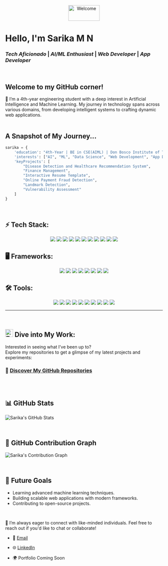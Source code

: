 <div align =center><img src="https://media.tenor.com/aCQAWmp5Jd8AAAAi/hello-wave.gif" alt="Welcome" style="width: 100px; height:50px"/>
</div>
<p style="align:center; font-family: Georgia, Arial, sans-serif; align-items:center"><h1> <strong> Hello, I'm Sarika M N </strong> </h1></p>

<div> <h3><strong> <i> Tech Aficionado </i> | <i> AI/ML Enthusiast </i> | <i> Web Developer </i> | <i> App Developer </i>  </strong> </h2></div>
<br>

## Welcome to my GitHub corner! 
🌱 I’m a 4th-year engineering student with a deep interest in Artificial Intelligence and Machine Learning. My journey in technology spans across various domains, from developing intelligent systems to crafting dynamic web applications.
<br>
<br>

## A Snapshot of My Journey...
```python
sarika = {
    'education': "4th-Year | BE in CSE(AIML) | Don Bosco Institute of Technology | CGPA: 9.15",
    'interests': ["AI", "ML", "Data Science", "Web Development", "App Development", "Cybersecurity"],
    'keyProjects': [
        "Disease Detection and Healthcare Recommendation System",
        "Finance Management",
        "Interactive Resume Template",
        "Online Payment Fraud Detection",
        "Landmark Detection",
        "Vulnerability Assessment"
    ]
}
```
<br>

  ## ⚡ Tech Stack:
<p align="center"> 
  <img src="https://img.shields.io/badge/C%20-%2300599C.svg?style=for-the-badge&logo=c&logoColor=white" /> 
  <img src="https://img.shields.io/badge/C++%20-%2300599C.svg?style=for-the-badge&logo=c%2B%2B&logoColor=white" /> 
  <img src="https://img.shields.io/badge/Java-%23007396.svg?style=for-the-badge&logo=java&logoColor=white" /> 
  <img src="https://img.shields.io/badge/Python-%2314354C.svg?style=for-the-badge&logo=python&logoColor=white" /> 
  <img src="https://img.shields.io/badge/HTML5-%23E34F26.svg?style=for-the-badge&logo=html5&logoColor=white" /> 
  <img src="https://img.shields.io/badge/CSS3-%231572B6.svg?style=for-the-badge&logo=css3&logoColor=white" /> 
  <img src="https://img.shields.io/badge/JavaScript-%23F7DF1E.svg?style=for-the-badge&logo=javascript&logoColor=black" />

  <img src="https://img.shields.io/badge/MySQL-%2300f.svg?style=for-the-badge&logo=mysql&logoColor=white" /> 
 <img src="https://img.shields.io/badge/Oracle_SQL-%23F80000.svg?style=for-the-badge&logo=oracle&logoColor=white" />
 <img src="https://img.shields.io/badge/PHP-%23777BB4.svg?style=for-the-badge&logo=php&logoColor=white" />
<img src="https://img.shields.io/badge/Unix-%23D67F35.svg?style=for-the-badge&logo=unix&logoColor=white" />
</p>

## 🖥️ Frameworks:
<p align="center"> 
  <img src="https://img.shields.io/badge/Bootstrap-%23563D7C.svg?style=for-the-badge&logo=bootstrap&logoColor=white" />
  <img src="https://img.shields.io/badge/Angular-DD0031?style=for-the-badge&logo=angular&logoColor=white" /> 
  <img src="https://img.shields.io/badge/React-%2320232a.svg?style=for-the-badge&logo=react&logoColor=%2361DAFB" /> 
<img src="https://img.shields.io/badge/Node.js-%2343853D.svg?style=for-the-badge&logo=node.js&logoColor=white" />
  <img src="https://img.shields.io/badge/React_Native-%2320232a.svg?style=for-the-badge&logo=react&logoColor=%2361DAFB" />  
<img src="https://img.shields.io/badge/Expo-1C1E24?style=for-the-badge&logo=expo&logoColor=#D04A37" /> 
<img src="https://img.shields.io/badge/Django-%23092E20.svg?style=for-the-badge&logo=django&logoColor=white" /> 
  <img src="https://img.shields.io/badge/Flask-%23000.svg?style=for-the-badge&logo=flask&logoColor=white" /> 
</p>

## 🛠️ Tools:
<p align="center"> 
  <img src="https://img.shields.io/badge/Git-%23F05033.svg?style=for-the-badge&logo=git&logoColor=white" /> 
  <img src="https://img.shields.io/badge/GitHub-%23181717.svg?style=for-the-badge&logo=github&logoColor=white" /> 
  <img src="https://img.shields.io/badge/VSCode-%23007ACC.svg?style=for-the-badge&logo=visual-studio-code&logoColor=white" />
  <img src="https://img.shields.io/badge/Eclipse-2C2255?style=for-the-badge&logo=eclipse&logoColor=white" /> 
 <img src="https://img.shields.io/badge/Jupyter_Notebook-%23F37626.svg?style=for-the-badge&logo=jupyter&logoColor=white" />
  <img src="https://img.shields.io/badge/PyCharm-%23000000.svg?style=for-the-badge&logo=pycharm&logoColor=white" />
  <img src="https://img.shields.io/badge/Android_Studio-%233DDC84.svg?style=for-the-badge&logo=android-studio&logoColor=white" />
  <img src="https://img.shields.io/badge/Figma-%23F24E1E.svg?style=for-the-badge&logo=figma&logoColor=white" />
 <img src="https://img.shields.io/badge/Oracle_VirtualBox-%230078D6.svg?style=for-the-badge&logo=virtualbox&logoColor=white" />
  <img src="https://img.shields.io/badge/Kali_Linux-%23557C94.svg?style=for-the-badge&logo=kalilinux&logoColor=white" />
</p>

---

<br>

## <img src="https://cdn.pixabay.com/animation/2023/06/13/15/12/15-12-47-323_512.gif" alt="Explore" width="25" />  Dive into My Work:
Interested in seeing what I’ve been up to?
<br>
Explore my repositories to get a glimpse of my latest projects and experiments:
### 🔗 [Discover My GitHub Repositories](https://github.com/Sarika362?tab=repositories)

<br>



<br>

## 📊 GitHub Stats
![Sarika's GitHub Stats](https://github-readme-stats.vercel.app/api?username=Sarika362&show_icons=true&hide_title=true&count_private=true&hide=prs&theme=tokyonight)



<br>

## 🌟 GitHub Contribution Graph
![Sarika's Contribution Graph](https://github-readme-streak-stats.herokuapp.com/?user=Sarika362&theme=dark)





<br>



## 🎯 Future Goals
- Learning advanced machine learning techniques.
- Building scalable web applications with modern frameworks.
- Contributing to open-source projects.


<br>

 💞 I’m always eager to connect with like-minded individuals. Feel free to reach out if you'd like to chat or collaborate!


* 📩 [Email](sarika.mn97@gmail.com)

* 🌐 [LinkedIn](https://www.linkedin.com/in/sarika-m-n/)

* 🌍 Portfolio Coming Soon
